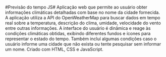#Previsão do tempo JS#
Aplicação web que permite ao usuário obter informações climáticas detalhadas com base no nome da cidade fornecida. A aplicação utiliza a API do OpenWeatherMap para buscar dados em tempo real sobre a temperatura, descrição do clima, umidade, velocidade do vento entre outras informações. A interface do usuário é dinâmica e reage às condições climáticas obtidas, exibindo diferentes fundos e ícones para representar o estado do tempo.
Também incluí algumas condições caso o usuário informe uma cidade que não exista ou tente pesquisar sem informar um nome.
Criado com HTML, CSS e JavaScript.
